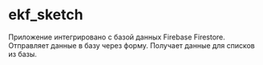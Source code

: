 # ekf_sketch

Приложение интегрировано с базой данных Firebase Firestore. Отправляет данные в базу через форму. Получает данные для списков из базы.
